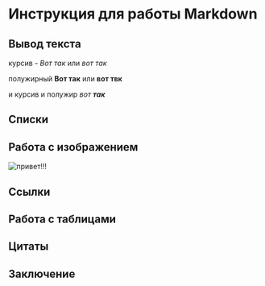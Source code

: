 #  Инструкция для работы Markdown
## Вывод текста

курсив - *Вот так* или _вот так_

полужирный **Вот так** или __вот твк__

и курсив и полужир _вот **так**_

## Списки
## Работа с изображением

![привет!!!](qw.jpg)

## Ссылки
## Работа с таблицами
## Цитаты
## Заключение